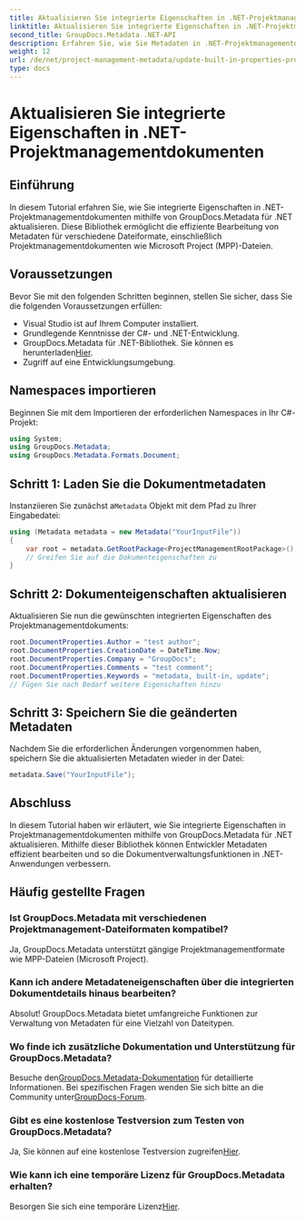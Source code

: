 ```yaml
---
title: Aktualisieren Sie integrierte Eigenschaften in .NET-Projektmanagementdokumenten
linktitle: Aktualisieren Sie integrierte Eigenschaften in .NET-Projektmanagementdokumenten
second_title: GroupDocs.Metadata .NET-API
description: Erfahren Sie, wie Sie Metadaten in .NET-Projektmanagementdokumenten mit GroupDocs.Metadata für .NET aktualisieren. Verbessern Sie das Dokumentenmanagement effizient.
weight: 12
url: /de/net/project-management-metadata/update-built-in-properties-project-management-documents/
type: docs
---
```

# Aktualisieren Sie integrierte Eigenschaften in .NET-Projektmanagementdokumenten

## Einführung
In diesem Tutorial erfahren Sie, wie Sie integrierte Eigenschaften in .NET-Projektmanagementdokumenten mithilfe von GroupDocs.Metadata für .NET aktualisieren. Diese Bibliothek ermöglicht die effiziente Bearbeitung von Metadaten für verschiedene Dateiformate, einschließlich Projektmanagementdokumenten wie Microsoft Project (MPP)-Dateien.
## Voraussetzungen
Bevor Sie mit den folgenden Schritten beginnen, stellen Sie sicher, dass Sie die folgenden Voraussetzungen erfüllen:
- Visual Studio ist auf Ihrem Computer installiert.
- Grundlegende Kenntnisse der C#- und .NET-Entwicklung.
-  GroupDocs.Metadata für .NET-Bibliothek. Sie können es herunterladen[Hier](https://releases.groupdocs.com/metadata/net/).
- Zugriff auf eine Entwicklungsumgebung.

## Namespaces importieren
Beginnen Sie mit dem Importieren der erforderlichen Namespaces in Ihr C#-Projekt:
```csharp
using System;
using GroupDocs.Metadata;
using GroupDocs.Metadata.Formats.Document;
```
## Schritt 1: Laden Sie die Dokumentmetadaten
 Instanziieren Sie zunächst a`Metadata` Objekt mit dem Pfad zu Ihrer Eingabedatei:
```csharp
using (Metadata metadata = new Metadata("YourInputFile"))
{
    var root = metadata.GetRootPackage<ProjectManagementRootPackage>();
    // Greifen Sie auf die Dokumenteigenschaften zu
}
```
## Schritt 2: Dokumenteigenschaften aktualisieren
Aktualisieren Sie nun die gewünschten integrierten Eigenschaften des Projektmanagementdokuments:
```csharp
root.DocumentProperties.Author = "test author";
root.DocumentProperties.CreationDate = DateTime.Now;
root.DocumentProperties.Company = "GroupDocs";
root.DocumentProperties.Comments = "test comment";
root.DocumentProperties.Keywords = "metadata, built-in, update";
// Fügen Sie nach Bedarf weitere Eigenschaften hinzu
```
## Schritt 3: Speichern Sie die geänderten Metadaten
Nachdem Sie die erforderlichen Änderungen vorgenommen haben, speichern Sie die aktualisierten Metadaten wieder in der Datei:
```csharp
metadata.Save("YourInputFile");
```

## Abschluss
In diesem Tutorial haben wir erläutert, wie Sie integrierte Eigenschaften in Projektmanagementdokumenten mithilfe von GroupDocs.Metadata für .NET aktualisieren. Mithilfe dieser Bibliothek können Entwickler Metadaten effizient bearbeiten und so die Dokumentverwaltungsfunktionen in .NET-Anwendungen verbessern.

## Häufig gestellte Fragen
### Ist GroupDocs.Metadata mit verschiedenen Projektmanagement-Dateiformaten kompatibel?
Ja, GroupDocs.Metadata unterstützt gängige Projektmanagementformate wie MPP-Dateien (Microsoft Project).
### Kann ich andere Metadateneigenschaften über die integrierten Dokumentdetails hinaus bearbeiten?
Absolut! GroupDocs.Metadata bietet umfangreiche Funktionen zur Verwaltung von Metadaten für eine Vielzahl von Dateitypen.
### Wo finde ich zusätzliche Dokumentation und Unterstützung für GroupDocs.Metadata?
 Besuche den[GroupDocs.Metadata-Dokumentation](https://tutorials.groupdocs.com/metadata/net/) für detaillierte Informationen. Bei spezifischen Fragen wenden Sie sich bitte an die Community unter[GroupDocs-Forum](https://forum.groupdocs.com/c/metadata/14).
### Gibt es eine kostenlose Testversion zum Testen von GroupDocs.Metadata?
 Ja, Sie können auf eine kostenlose Testversion zugreifen[Hier](https://releases.groupdocs.com/).
### Wie kann ich eine temporäre Lizenz für GroupDocs.Metadata erhalten?
 Besorgen Sie sich eine temporäre Lizenz[Hier](https://purchase.groupdocs.com/temporary-license/).